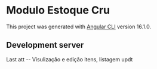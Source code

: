 # Modulo Estoque Cru

This project was generated with [Angular CLI](https://github.com/angular/angular-cli) version 16.1.0.

## Development server

Last att -- Visulização e edição itens, listagem updt